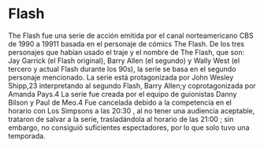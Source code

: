 # Flash
The Flash fue una serie de acción emitida por el canal norteamericano CBS de 1990 a 19911​ basada en el personaje de cómics The Flash. De los tres personajes que habían usado el traje y el nombre de The Flash, que son: Jay Garrick (el Flash original), Barry Allen (el segundo) y Wally West (el tercero y actual Flash durante los 90s), la serie se basa en el segundo personaje mencionado. La serie está protagonizada por John Wesley Shipp,2​3​ interpretando al segundo Flash, Barry Allen;y coprotagonizada por Amanda Pays.4​ La serie fue creada por el equipo de guionistas Danny Bilson y Paul de Meo.4​ Fue cancelada debido a la competencia en el horario con Los Simpsons a las 20:30 , al no tener una audiencia aceptable, trataron de salvar a la serie, trasladándola al horario de las 21:00 ; sin embargo, no consiguió suficientes espectadores, por lo que solo tuvo una temporada.
